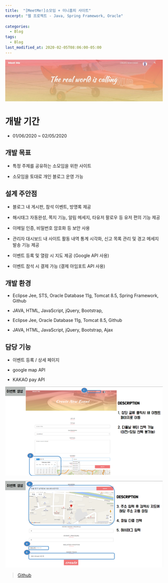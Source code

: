 ```yaml
---
title:  "[MeetMe!]소모임 + 미니홈피 사이트"
excerpt: "웹 프로젝트 - Java, Spring Framework, Oracle"

categories:
  - Blog
tags:
  - Blog
last_modified_at: 2020-02-05T08:06:00-05:00
---
```

![main](\assets\image\meetme\m_main.jpg)

# 개발 기간
* 01/06/2020 ~ 02/05/2020


## 개발 목표

  * 특정 주제를 공유하는 소모임을 위한 사이트

  * 소모임을 토대로 개인 블로그 운영 가능

## 설계 주안점

* 블로그 내 게시판, 참석 이벤트, 방명록 제공

* 해시태그 자동완성, 쪽지 기능, 알림 메세지, 타유저 팔로우 등 유저 편의 기능 제공

* 이메일 인증, 비밀번호 암호화 등 보안 사용

* 관리자 대시보드 내 사이트 활동 내역 통계 시각화, 신고 목록 관리 및 경고 메세지 발송 기능 제공

* 이벤트 등록 및 열람 시 지도 제공 (Google API 사용)

* 이벤트 참석 시 결제 가능 (결제 아임포트 API 사용)

## 개발 환경

  * Eclipse Jee, STS, Oracle Database 11g, Tomcat 8.5, Spring Framework, Github

  * JAVA, HTML, JavaScript, jQuery, Bootstrap,

  * Eclipse Jee, Oracle Database 11g, Tomcat 8.5, Github

  * JAVA, HTML, JavaScript, jQuery, Bootstrap, Ajax

## 담당 기능

  * 이벤트 등록 / 상세 페이지

  * google map API

  * KAKAO pay API


![main](\assets\image\meetme\m_new1.PNG)    

![main](\assets\image\meetme\m_new2.PNG)

> [Github](https://github.com/JooooHyeWon/meetme)
